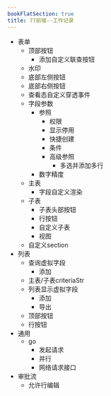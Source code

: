 ```yaml
---
bookFlatSection: true
title: 77前端--工作记录
---
```


- 表单
  - 顶部按钮
    - 添加自定义联查按钮
  - 水印
  - 底部左侧按钮
  - 底部右侧按钮
  - 查看态自定义穿透事件
  - 字段参数
    - 参照
      - 权限
      - 显示停用
      - 快捷创建
      - 条件
      - 高级参照
        - 多选并添加多行
    - 数字精度
  - 主表
    - 字段自定义渲染
  - 子表
    - 子表头部按钮
    - 行按钮
    - 自定义子表
    - 视图
  - 自定义section
- 列表
  - 查询虚拟字段
    - 添加
  - 主表/子表criteriaStr
  - 列表显示虚拟字段
    - 添加
    - 导出
  - 顶部按钮
  - 行按钮
- 通用
  - go
    - 发起请求
    - 并行
    - 网络请求接口
- 审批流
  - 允许行编辑